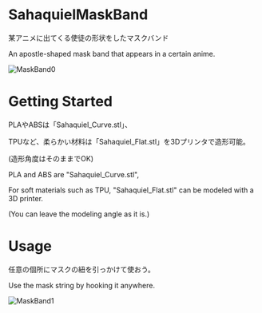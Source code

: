 # SahaquielMaskBand
某アニメに出てくる使徒の形状をしたマスクバンド

An apostle-shaped mask band that appears in a certain anime.

![MaskBand0](https://user-images.githubusercontent.com/30834673/104089593-8772bf80-52b3-11eb-87bd-adc860ba7c28.png)


# Getting Started
PLAやABSは「Sahaquiel_Curve.stl」、

TPUなど、柔らかい材料は「Sahaquiel_Flat.stl」を3Dプリンタで造形可能。

(造形角度はそのままでOK)


PLA and ABS are "Sahaquiel_Curve.stl",

For soft materials such as TPU, "Sahaquiel_Flat.stl" can be modeled with a 3D printer.

(You can leave the modeling angle as it is.)



# Usage
任意の個所にマスクの紐を引っかけて使おう。

Use the mask string by hooking it anywhere.

![MaskBand1](https://user-images.githubusercontent.com/30834673/104089542-4bd7f580-52b3-11eb-8f70-8c24adf69c6a.png)
